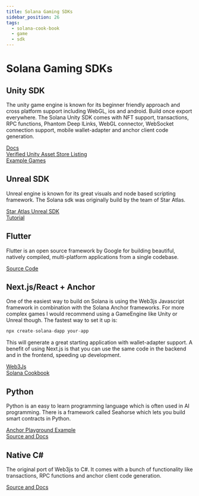 ```yaml
---
title: Solana Gaming SDKs
sidebar_position: 26
tags:
  - solana-cook-book
  - game
  - sdk
---
```


# Solana Gaming SDKs

## Unity SDK

The unity game engine is known for its beginner friendly approach and cross platform support including WebGL, ios and android. Build once export everywhere.
The Solana Unity SDK comes with NFT support, transactions, RPC functions, Phantom Deep lLinks, WebGL connector, WebSocket connection support, mobile wallet-adapter and anchor client code generation.

[Docs](https://solana.unity-sdk.gg/)<br />
[Verified Unity Asset Store Listing](https://assetstore.unity.com/packages/decentralization/infrastructure/solana-sdk-for-unity-246931)<br />
[Example Games](https://github.com/Woody4618/SolPlay_Unity_SDK/tree/main/Assets/SolPlay/Examples)<br />

## Unreal SDK

Unreal engine is known for its great visuals and node based scripting framework.
The Solana sdk was originally build by the team of Star Atlas.

[Star Atlas Unreal SDK](https://github.com/staratlasmeta/FoundationKit)<br />
[Tutorial](https://www.youtube.com/watch?v=S8fm8mFeUkk)<br />

## Flutter

Flutter is an open source framework by Google for building beautiful, natively compiled, multi-platform applications from a single codebase.

[Source Code](https://github.com/espresso-cash/espresso-cash-public)<br />

## Next.js/React + Anchor

One of the easiest way to build on Solana is using the Web3js Javascript framework in combination with the Solana Anchor frameworks. For more complex games I would recommend using a GameEngine like Unity or Unreal though.
The fastest way to set it up is:
```js
npx create-solana-dapp your-app
```
This will generate a great starting application with wallet-adapter support.
A benefit of using Next.js is that you can use the same code in the backend and in the frontend, speeding up development.

[Web3Js](https://github.com/espresso-cash/espresso-cash-public)<br />
[Solana Cookbook](https://solanacookbook.com/references/basic-transactions.html#how-to-send-sol)<br />


## Python

Python is an easy to learn programming language which is often used in AI programming. There is a framework called Seahorse which lets you build smart contracts in Python.

[Anchor Playground Example](https://beta.solpg.io/tutorials/hello-seahorse)<br />
[Source and Docs](https://github.com/ameliatastic/seahorse-lang)<br />

## Native C#

The original port of Web3js to C#. It comes with a bunch of functionality like transactions, RPC functions and anchor client code generation.

[Source and Docs](https://github.com/bmresearch/Solnet/blob/master/docs/articles/getting_started.md)<br />
